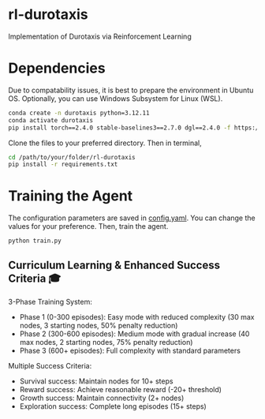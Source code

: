 # rl-durotaxis
Implementation of Durotaxis via Reinforcement Learning


# Dependencies
Due to compatability issues, it is best to prepare the environment in Ubuntu OS. Optionally, you can use Windows Subsystem for Linux (WSL).
```bash
conda create -n durotaxis python=3.12.11
conda activate durotaxis
pip install torch==2.4.0 stable-baselines3==2.7.0 dgl==2.4.0 -f https://data.dgl.ai/wheels/torch-2.4/repo.html
```

Clone the files to your preferred directory. Then in terminal,
```bash
cd /path/to/your/folder/rl-durotaxis
pip install -r requirements.txt
```


# Training the Agent

The configuration parameters are saved in [config.yaml](config.yaml). You can change the values for your preference. Then, train the agent.

```bash
python train.py
```


## Curriculum Learning & Enhanced Success Criteria 🎓
3-Phase Training System:
* Phase 1 (0-300 episodes): Easy mode with reduced complexity (30 max nodes, 3 starting nodes, 50% penalty reduction)
* Phase 2 (300-600 episodes): Medium mode with gradual increase (40 max nodes, 2 starting nodes, 75% penalty reduction)
* Phase 3 (600+ episodes): Full complexity with standard parameters

Multiple Success Criteria:
* Survival success: Maintain nodes for 10+ steps
* Reward success: Achieve reasonable reward (-20+ threshold)
* Growth success: Maintain connectivity (2+ nodes)
* Exploration success: Complete long episodes (15+ steps)
